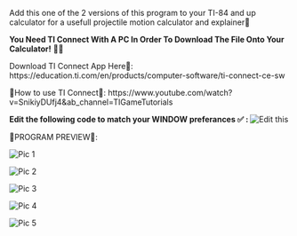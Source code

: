 Add this one of the 2 versions of this program to your TI-84 and up calculator for a usefull projectile motion calculator and explainer🍎
<p><b>You Need TI Connect With A PC In Order To Download The File Onto Your Calculator!</b> 👨‍💻</p>
<P>Download TI Connect App Here📶: https://education.ti.com/en/products/computer-software/ti-connect-ce-sw</p>
<p>🤔How to use TI Connect🤔: https://www.youtube.com/watch?v=SnikiyDUfj4&ab_channel=TIGameTutorials</p>
<p> <b>Edit the following code to match your WINDOW preferances ✅ : </b>
<img src="https://cdn.discordapp.com/attachments/1024761882801864786/1024761946802769960/remebertoedit.PNG" alt="Edit this">
</p>
<p>🌠PROGRAM PREVIEW🌠:</p>
<p><img src="https://cdn.discordapp.com/attachments/1024761882801864786/1024763210613653504/Capture_1.png" alt="Pic 1"></p>
<p><img src="https://cdn.discordapp.com/attachments/1024761882801864786/1024763225486663680/Capture_2.png" alt="Pic 2"></p>
<p><img src="https://cdn.discordapp.com/attachments/1024761882801864786/1024763247464808488/Capture_3.png" alt="Pic 3"></p>
<p><img src="https://cdn.discordapp.com/attachments/1024761882801864786/1024763264422400020/Capture_4.png" alt="Pic 4"></p>
<p><img src="https://cdn.discordapp.com/attachments/1024761882801864786/1024763284756377700/Capture_5.png" alt="Pic 5"></p>

